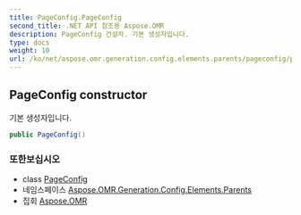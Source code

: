 ```yaml
---
title: PageConfig.PageConfig
second_title: .NET API 참조용 Aspose.OMR
description: PageConfig 건설자. 기본 생성자입니다.
type: docs
weight: 10
url: /ko/net/aspose.omr.generation.config.elements.parents/pageconfig/pageconfig/
---
```

## PageConfig constructor

기본 생성자입니다.

```csharp
public PageConfig()
```

### 또한보십시오

* class [PageConfig](../)
* 네임스페이스 [Aspose.OMR.Generation.Config.Elements.Parents](../../pageconfig/)
* 집회 [Aspose.OMR](../../../)


